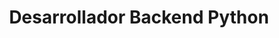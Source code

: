---
title: "Desarrollador Backend Python"
company: "URSiP"
position: ""
city: "Moscú"
website: "https://ursip.ru"
industry: "Desarrollo de Software"
start_date: "2023-08-01"
end_date: "2023-12-31"
date_str: "Agosto 2023 - Diciembre 2023"
responsibilities:
  - "Participé en el desarrollo de un sistema BIM (Building Information Modeling) para el Centro Analítico de Investigación Científica (niac.mos.ru)"
  - "Realicé tareas actuales incluyendo desarrollo de funcionalidades, mejora de cobertura de pruebas y corrección de errores"
technologies:
  - "FastAPI"
  - "Django DRF"
  - "GitLab"
  - "PostgreSQL"
  - "Yandex Tracker"
  - "Pytest"
---
